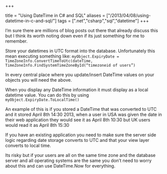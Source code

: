 +++

title = "Using DateTime in C# and SQL"
aliases = ["/2013/04/08/using-datetime-in-c-and-sql/"]
tags = [".net","csharp","sql","datetime"]
+++

I’m sure there are millions of blog posts out there that already discuss this but I think its worth noting down even if its just something for me to remember.

Store your datetimes in UTC format into the database. Unfortunately this mean executing something like:
`myObject.ExpiryDate = TimeZoneInfo.ConvertTimeToUtc(dateTime, TimeZoneInfo.FindSystemTimeZoneById(“timezoneid of users”)`

In every central place where you update/insert DateTime values on your objects you will need the above.

When you display any DateTime information it must display as a local datetime value. You can do this by using     `myObject.ExpiryDate.ToLocalTime()`

<!--more-->

An example of this is if you stored a DateTime that was converted to UTC and it stored April 8th 14:30 2013, when a user in USA was given the date in their web application they would see it as April 8th 10:30 but UK users would read it as April 8th 15:30

If you have an existing application you need to make sure the server side logic regarding date storage converts to UTC and that your view layer converts to local time.

Its risky but if your users are all on the same time zone and the database server and all operating systems are the same you don’t need to worry about this and can use DateTime.Now for everything.  
